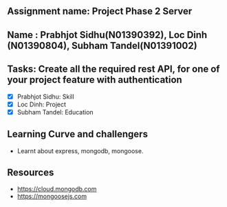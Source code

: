 ## Assignment name: Project Phase 2 Server
## Name : Prabhjot Sidhu(N01390392), Loc Dinh (N01390804), Subham Tandel(N01391002)

## Tasks: Create all the required rest API, for one of your project feature with authentication
- [x] Prabhjot Sidhu: Skill 
- [x] Loc Dinh: Project
- [x] Subham Tandel: Education

## Learning Curve and challengers
- Learnt about express, mongodb, mongoose.

## Resources
- https://cloud.mongodb.com
- https://mongoosejs.com

